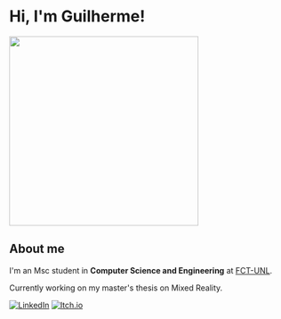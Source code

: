 # Hi, I'm Guilherme!

<img src="https://github.com/grfigueira/grfigueira/assets/24763517/2007f0f7-cb6c-4403-bb69-6e726fad2fd7" width="340">

## About me

I'm an Msc student in **Computer Science and Engineering** at [FCT-UNL](https://www.fct.unl.pt/).

Currently working on my master's thesis on Mixed Reality.

[![LinkedIn](https://img.shields.io/badge/Linkedin-%230077B5.svg?logo=linkedin&logoColor=white)](https://www.linkedin.com/in/guilherme-figueira-839333231/)
[![Itch.io](https://img.shields.io/badge/itch.io-%23FF0B34.svg?logo=Itch.io&logoColor=white)](https://gfigueira.itch.io/)



